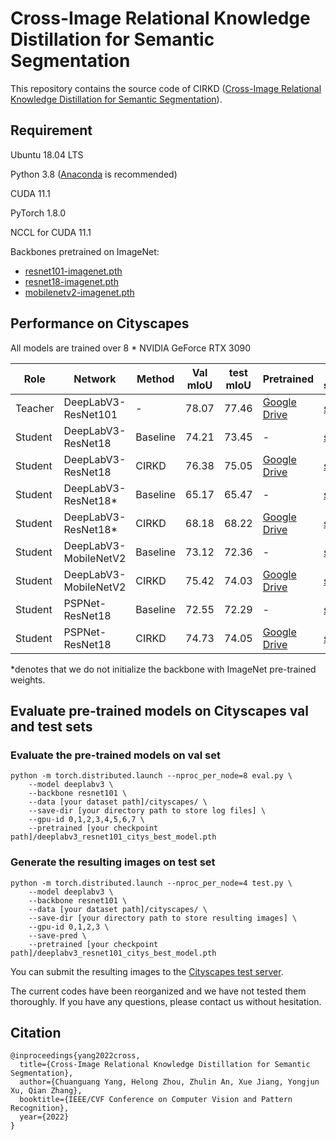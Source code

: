 #  Cross-Image Relational Knowledge Distillation for Semantic Segmentation

This repository contains the source code of CIRKD ([Cross-Image Relational Knowledge Distillation for Semantic Segmentation](https://arxiv.org/pdf/2204.06986.pdf)).



## Requirement


Ubuntu 18.04 LTS

Python 3.8 ([Anaconda](https://www.anaconda.com/) is recommended)

CUDA 11.1

PyTorch 1.8.0

NCCL for CUDA 11.1

Backbones pretrained on ImageNet:
* [resnet101-imagenet.pth](https://drive.google.com/file/d/1V8-E4wm2VMsfnNiczSIDoSM7JJBMARkP/view?usp=sharing) 
* [resnet18-imagenet.pth](https://drive.google.com/file/d/1_i0n3ZePtQuh66uQIftiSwN7QAUlFb8_/view?usp=sharing) 
* [mobilenetv2-imagenet.pth](https://drive.google.com/file/d/12EDZjDSCuIpxPv-dkk1vrxA7ka0b0Yjv/view?usp=sharing) 

## Performance on Cityscapes

All models are trained over 8 * NVIDIA GeForce RTX 3090

| Role | Network |Method | Val mIoU|test mIoU|Pretrained |train script |
| -- | -- | -- |-- |-- |-- |-- |
|  Teacher | DeepLabV3-ResNet101|-|78.07 |77.46 |[Google Drive](https://drive.google.com/file/d/1zUdhYPYCDCclWU3Wo7GbbTlM8ibQ_UC1/view?usp=sharing) |[sh](https://github.com/winycg/CIRKD/tree/main/train_scripts/train_baseline/deeplabv3_res101.sh)|
| Student| DeepLabV3-ResNet18|Baseline| 74.21 | 73.45|- |[sh](https://github.com/winycg/CIRKD/tree/main/train_scripts/train_baseline/deeplabv3_res18.sh)|
| Student| DeepLabV3-ResNet18|CIRKD| 76.38 |75.05|[Google Drive](https://drive.google.com/file/d/1ebP28XJWJNDbU9OmnfT7x2JJWHWaDFMi/view?usp=sharing) |[sh](https://github.com/winycg/CIRKD/tree/main/train_scripts/train_kd/deeplabv3_res18.sh)|
| Student| DeepLabV3-ResNet18*|Baseline|65.17 |65.47  |-|[sh](https://github.com/winycg/CIRKD/tree/main/train_scripts/train_baseline/deeplabv3_res18_unpretrained.sh)|
| Student| DeepLabV3-ResNet18*|CIRKD|68.18|68.22|[Google Drive](https://drive.google.com/file/d/19mXtHup8HE9gH1DIfb9A7AA5kjYJyOag/view?usp=sharing) |[sh](https://github.com/winycg/CIRKD/tree/main/train_scripts/train_kd/deeplabv3_res18_unpretrained.sh)|
| Student| DeepLabV3-MobileNetV2|Baseline|73.12|72.36|- |[sh](https://github.com/winycg/CIRKD/tree/main/train_scripts/train_baseline/deeplabv3_mbv2.sh)|
| Student| DeepLabV3-MobileNetV2|CIRKD|75.42|74.03|[Google Drive](https://drive.google.com/file/d/1iw8GXxj612C_nRtBdS72kgIZ5nYOU1Ys/view?usp=sharing) |[sh](https://github.com/winycg/CIRKD/tree/main/train_scripts/train_kd/deeplabv3_mbv2.sh)|
| Student| PSPNet-ResNet18|Baseline|72.55|72.29|- |[sh](https://github.com/winycg/CIRKD/tree/main/train_scripts/train_baseline/deeplabv3_mbv2.sh)|
| Student| PSPNet-ResNet18|CIRKD|74.73|74.05|[Google Drive](https://drive.google.com/file/d/1zfpWVfzOpeVG7_WjeQPGB0rDl_XQX8ZG/view?usp=sharing) |[sh](https://github.com/winycg/CIRKD/tree/main/train_scripts/train_kd/pspnet_res18.sh)|

*denotes that we do not initialize the backbone with ImageNet pre-trained weights.

## Evaluate pre-trained models on Cityscapes val and test sets

### Evaluate the pre-trained models on val set
```
python -m torch.distributed.launch --nproc_per_node=8 eval.py \
    --model deeplabv3 \
    --backbone resnet101 \
    --data [your dataset path]/cityscapes/ \
    --save-dir [your directory path to store log files] \
    --gpu-id 0,1,2,3,4,5,6,7 \
    --pretrained [your checkpoint path]/deeplabv3_resnet101_citys_best_model.pth
```

### Generate the resulting images on test set
```
python -m torch.distributed.launch --nproc_per_node=4 test.py \
    --model deeplabv3 \
    --backbone resnet101 \
    --data [your dataset path]/cityscapes/ \
    --save-dir [your directory path to store resulting images] \
    --gpu-id 0,1,2,3 \
    --save-pred \
    --pretrained [your checkpoint path]/deeplabv3_resnet101_citys_best_model.pth
```
You can submit the resulting images to the [Cityscapes test server](https://www.cityscapes-dataset.com/submit/).


The current codes have been reorganized and we have not tested them thoroughly. If you have any questions, please contact us without hesitation. 

## Citation

```
@inproceedings{yang2022cross,
  title={Cross-Image Relational Knowledge Distillation for Semantic Segmentation},
  author={Chuanguang Yang, Helong Zhou, Zhulin An, Xue Jiang, Yongjun Xu, Qian Zhang},
  booktitle={IEEE/CVF Conference on Computer Vision and Pattern Recognition},
  year={2022}
}
```



